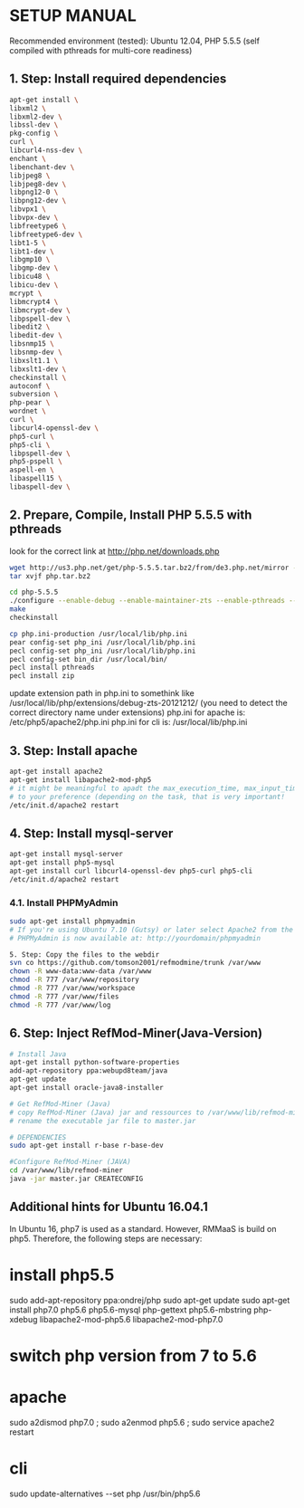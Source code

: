 # SETUP MANUAL


Recommended environment (tested): Ubuntu 12.04, PHP 5.5.5 (self compiled with pthreads for multi-core readiness)


## 1. Step: Install required dependencies

```bash
apt-get install \
libxml2 \
libxml2-dev \
libssl-dev \
pkg-config \
curl \
libcurl4-nss-dev \
enchant \
libenchant-dev \
libjpeg8 \
libjpeg8-dev \
libpng12-0 \
libpng12-dev \
libvpx1 \
libvpx-dev \
libfreetype6 \
libfreetype6-dev \
libt1-5 \
libt1-dev \
libgmp10 \
libgmp-dev \
libicu48 \
libicu-dev \
mcrypt \
libmcrypt4 \
libmcrypt-dev \
libpspell-dev \
libedit2 \
libedit-dev \
libsnmp15 \
libsnmp-dev \
libxslt1.1 \
libxslt1-dev \
checkinstall \
autoconf \
subversion \
php-pear \
wordnet \
curl \
libcurl4-openssl-dev \
php5-curl \
php5-cli \
libpspell-dev \
php5-pspell \
aspell-en \
libaspell15 \
libaspell-dev \
```

## 2. Prepare, Compile, Install PHP 5.5.5 with pthreads

look for the correct link at http://php.net/downloads.php
```bash
wget http://us3.php.net/get/php-5.5.5.tar.bz2/from/de3.php.net/mirror -O php.tar.bz2
tar xvjf php.tar.bz2

cd php-5.5.5
./configure --enable-debug --enable-maintainer-zts --enable-pthreads --with-curl --with-zlib-dir --with-gd --enable-zip --with-bz2 --with-jpeg-dir=/usr --with-jpeg-dir=/usr --enable-calendar --enable-calendar --with-mysql --with-mysqli --with-pdo-mysql --with-pdo-sqlite --enable-soap --enable-sockets --enable-sqlite-utf8 --with-xmlrpc --with-xsl --with-pear --with-pspell=/usr
make
checkinstall

cp php.ini-production /usr/local/lib/php.ini
pear config-set php_ini /usr/local/lib/php.ini
pecl config-set php_ini /usr/local/lib/php.ini
pecl config-set bin_dir /usr/local/bin/
pecl install pthreads
pecl install zip
```

update extension path in php.ini to somethink like /usr/local/lib/php/extensions/debug-zts-20121212/ (you need to detect the correct directory name under extensions)
php.ini for apache is: /etc/php5/apache2/php.ini
php.ini for cli is: /usr/local/lib/php.ini

## 3. Step: Install apache
```bash
apt-get install apache2
apt-get install libapache2-mod-php5
# it might be meaningful to apadt the max_execution_time, max_input_time and allowed_memory 
# to your preference (depending on the task, that is very important!
/etc/init.d/apache2 restart
```

## 4. Step: Install mysql-server
```bash
apt-get install mysql-server
apt-get install php5-mysql
apt-get install curl libcurl4-openssl-dev php5-curl php5-cli
/etc/init.d/apache2 restart
```

### 4.1. Install PHPMyAdmin

```bash
sudo apt-get install phpmyadmin
# If you're using Ubuntu 7.10 (Gutsy) or later select Apache2 from the "Configuring phpmyadmin" dialog box. 
# PHPMyAdmin is now available at: http://yourdomain/phpmyadmin

5. Step: Copy the files to the webdir
svn co https://github.com/tomson2001/refmodmine/trunk /var/www
chown -R www-data:www-data /var/www
chmod -R 777 /var/www/repository
chmod -R 777 /var/www/workspace
chmod -R 777 /var/www/files
chmod -R 777 /var/www/log
```

## 6. Step: Inject RefMod-Miner(Java-Version)

```bash
# Install Java
apt-get install python-software-properties
add-apt-repository ppa:webupd8team/java
apt-get update
apt-get install oracle-java8-installer

# Get RefMod-Miner (Java)
# copy RefMod-Miner (Java) jar and ressources to /var/www/lib/refmod-miner
# rename the executable jar file to master.jar

# DEPENDENCIES
sudo apt-get install r-base r-base-dev 

#Configure RefMod-Miner (JAVA)
cd /var/www/lib/refmod-miner
java -jar master.jar CREATECONFIG
```

## Additional hints for  Ubuntu 16.04.1

In Ubuntu 16, php7 is used as a standard. However, RMMaaS is build on php5. Therefore, the following steps are necessary:

# install php5.5
sudo add-apt-repository ppa:ondrej/php
sudo apt-get update
sudo apt-get install php7.0 php5.6 php5.6-mysql php-gettext php5.6-mbstring php-xdebug libapache2-mod-php5.6 libapache2-mod-php7.0

# switch php version from 7 to 5.6
# apache
sudo a2dismod php7.0 ; sudo a2enmod php5.6 ; sudo service apache2 restart
# cli
sudo update-alternatives --set php /usr/bin/php5.6
